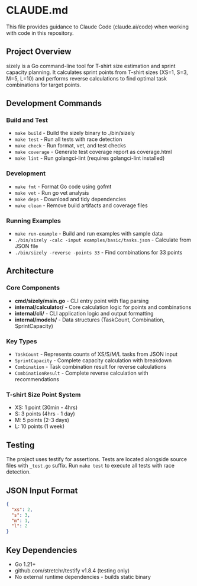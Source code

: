 # CLAUDE.md

This file provides guidance to Claude Code (claude.ai/code) when working with code in this repository.

## Project Overview

sizely is a Go command-line tool for T-shirt size estimation and sprint capacity planning. It calculates sprint points from T-shirt sizes (XS=1, S=3, M=5, L=10) and performs reverse calculations to find optimal task combinations for target points.

## Development Commands

### Build and Test
- `make build` - Build the sizely binary to ./bin/sizely
- `make test` - Run all tests with race detection
- `make check` - Run format, vet, and test checks
- `make coverage` - Generate test coverage report as coverage.html
- `make lint` - Run golangci-lint (requires golangci-lint installed)

### Development
- `make fmt` - Format Go code using gofmt
- `make vet` - Run go vet analysis
- `make deps` - Download and tidy dependencies
- `make clean` - Remove build artifacts and coverage files

### Running Examples
- `make run-example` - Build and run examples with sample data
- `./bin/sizely -calc -input examples/basic/tasks.json` - Calculate from JSON file
- `./bin/sizely -reverse -points 33` - Find combinations for 33 points

## Architecture

### Core Components
- **cmd/sizely/main.go** - CLI entry point with flag parsing
- **internal/calculator/** - Core calculation logic for points and combinations
- **internal/cli/** - CLI application logic and output formatting
- **internal/models/** - Data structures (TaskCount, Combination, SprintCapacity)

### Key Types
- `TaskCount` - Represents counts of XS/S/M/L tasks from JSON input
- `SprintCapacity` - Complete capacity calculation with breakdown
- `Combination` - Task combination result for reverse calculations
- `CombinationResult` - Complete reverse calculation with recommendations

### T-shirt Size Point System
- XS: 1 point (30min - 4hrs)
- S: 3 points (4hrs - 1 day)
- M: 5 points (2-3 days)
- L: 10 points (1 week)

## Testing

The project uses testify for assertions. Tests are located alongside source files with `_test.go` suffix. Run `make test` to execute all tests with race detection.

## JSON Input Format

```json
{
  "xs": 2,
  "s": 3,
  "m": 1,
  "l": 2
}
```

## Key Dependencies

- Go 1.21+
- github.com/stretchr/testify v1.8.4 (testing only)
- No external runtime dependencies - builds static binary